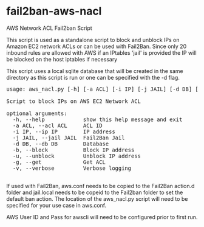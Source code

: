 # fail2ban-aws-nacl
AWS Network ACL Fail2ban Script

This script is used as a standalone script to block and unblock IPs on Amazon EC2 network ACLs or can be used with Fail2Ban. Since only 20 inbound rules are allowed with AWS if an IPtables 'jail' is provided the IP will be blocked on the host iptables 
if necessary

This script uses a local sqlite database that will be created in the same directory as this script is run or one can be specified with the -d flag.

<pre>
usage: aws_nacl.py [-h] [-a ACL] [-i IP] [-j JAIL] [-d DB] [-b] [-u] [-g] [-v]

Script to block IPs on AWS EC2 Network ACL

optional arguments:
  -h, --help            show this help message and exit
  -a ACL, --acl ACL     ACL ID
  -i IP, --ip IP        IP address
  -j JAIL, --jail JAIL  Fail2Ban Jail
  -d DB, --db DB        Database
  -b, --block           Block IP address
  -u, --unblock         Unblock IP address
  -g, --get             Get ACL
  -v, --verbose         Verbose logging
  </pre>
  
  If used with Fail2Ban, aws.conf needs to be copied to the Fail2Ban action.d folder and jail.local needs to be copeid to the Fail2ban folder to set the default ban action. The location of the aws_nacl.py script will need to be specified for your use case in aws.conf.
  
  AWS User ID and Pass for awscli will need to be configured prior to first run. 
  
  
